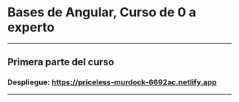# Bases de Angular, Curso de 0 a experto
---

## Primera parte del curso
### Despliegue: https://priceless-murdock-6692ac.netlify.app
---
